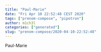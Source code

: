 ```yaml
---
title: "Paul-Marie"
date: "Fri Apr 10 22:52:48 CEST 2020"
tags: ["prenom-compose", "pipotron"]
author: m1ch3l
categories: ["generated"]
slug: "prenom-compose/2020-04-10-22:52:48"
---
```


Paul-Marie
